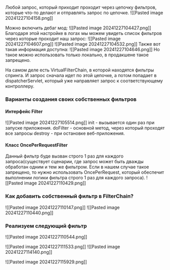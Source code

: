 Любой запрос, который приходит проходит через цепочку фильтров, которые что-то делают и отправлять запрос по цепочке. 
![[Pasted image 20241227104158.png]]

Можно включить дебаг мод:
![[Pasted image 20241227104427.png]]
Благодаря этой настройке в логах мы можем увидеть список фильтров через которые проходит наш запрос:
![[Pasted image 20241227104607.png]]
![[Pasted image 20241227104532.png]]
Также вот такая информация доступна:
![[Pasted image 20241227104646.png]]
Но такое можно использовать только локально, в продакшене такое запрещено.

На самом деле есть VirtualFilterChain, в которой находятся фильтры спринга. И запрос сначала идет по этой цепочке, а потом попадает в dispatcherServlet, который уже направляет запрос к соответствующему контроллеру. 

### Варианты создания своих собственных фильтров
#### Интерфейс Filter
![[Pasted image 20241227105514.png]]
init - вызывается один раз при запуске приложения.
doFilter - основной метод, через который проходят все запросы 
destroy - при остановке веб-приложения. 
#### Класс OncePerRequestFilter
Данный фильтр буде вызван строго 1 раз для каждого запроса(существует сценарии, где запрос может быть дважды обработан одним и тем же фильтром. Если в нашем случае такое запрещено, то нужно использовать OncePerRequest, который обеспечит выполнении логики фильтра строго 1 раз для каждого запроса).
![[Pasted image 20241227110429.png]]
### Как добавить собственный фильтр в FilterChain?
![[Pasted image 20241227110147.png]]
![[Pasted image 20241227110440.png]]

### Реализуем следующий фильтр
![[Pasted image 20241227110544.png]]

![[Pasted image 20241227111533.png]]
![[Pasted image 20241227114140.png]]

![[Pasted image 20241227115929.png]]